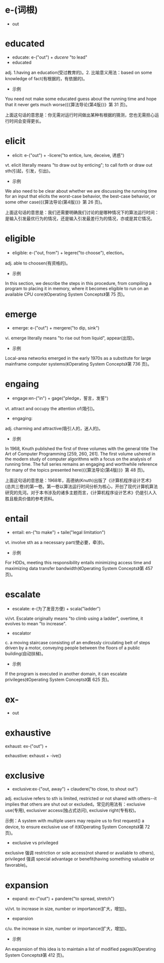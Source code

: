 # e-(词根)

- out

# educated 

- educate: e-("out") + *ducere* "to lead"
- educated

adj. 1.having an education(受过教育的)。2. 比喻意义用法：based on some knowledge of fact(有根据的，有依据的)。

- 示例

You need not make some educated guess about the running time and hope that it never gets much worse(《《算法导论(第4版)》》第 31 页)。

上面这句话的意思是：你无需对运行时间做出某种有根据的猜测，您也无需担心运行时间会变得更长。

# elicit

- elicit: e-("out") + -licere("to entice, lure, deceive, 诱惑")

vt. elicit literally means "to draw out by enticing"; to call forth or draw out sth(引起，引发，引出)。

- 示例

We also need to be clear about whether we are discussing the running time for an input that elicits the worst-case behavior, the best-case behavior, or some other case(《《算法导论(第4版)》》第 26 页)。

上面这句话的意思是：我们还需要明确我们讨论的是哪种情况下的算法运行时间：是输入引发最优行为的情况，还是输入引发最差行为的情况，亦或是其它情况。

# eligible

- eligible: e-("out, from") + legere("to choose"), election。

adj. able to choosen(有资格的)。

- 示例

In this section, we describe the steps in this procedure, from compiling a program to placing it in memory, where it becomes eligible to run on an available CPU core(《Operating System Concepts》第 75 页)。

# emerge

- emerge: e-("out") + mergere("to dip, sink")

vi. emerge literally means "to rise out from liquid", appear(出现)。

- 示例

Local-area networks emerged in the early 1970s as a substitute for large mainframe computer systems(《Operating System Concepts》第 736 页)。

# engaing

- engage:en-("in") + gage("pledge，誓言，发誓")

vt. attract and occupy the attention of(吸引)。

- engaging:

adj. charming and attractive(吸引人的，迷人的)。

- 示例

In 1968, Knuth published the first of three volumes with the general title The Art of Computer Programming [259, 260, 261]. The first volume ushered in the modern study of computer algorithms with a focus on the analysis of running time. The full series remains an engaging and worthwhile reference for many of the topics presented here(《《算法导论(第4版)》》第 48 页)。

上面这句话的意思是：1968年，高德纳(Knuth)出版了《计算机程序设计艺术》(总共三卷)的第一卷。第一卷以算法运行时间分析为核心，开创了现代计算机算法研究的先河。对于本书涉及的诸多主题而言，《计算机程序设计艺术》仍是引人入胜且极具价值的参考资料。

# entail

- entail: en-("to make") + taile("legal limitation")

vt. involve sth as a necessary part(使必要，牵涉)。

- 示例

For HDDs, meeting this responsibility entails minimizing access time and maximizing data transfer bandwidth(《Operating System Concepts》第 457 页)。

# escalate

- escalate: e-(为了发音方便) + scala("ladder")

vi/vt. Escalate originally means "to climb using a ladder", overtime, it evolves to mean "to increase".

- escalator

c. a moving staircase consisting of an endlessly circulating belt of steps driven by a motor, conveying people between the floors of a public building(自动扶梯)。

- 示例

If the program is executed in another domain, it can escalate privileges(《Operating System Concepts》第 625 页)。

# ex-

- out

# exhaustive

exhaust: ex-("out") + 

exhaustive: exhaust + -ive()

# exclusive

- exclusive:ex-("out, away") + claudere("to close, to shout out")

adj. exclusive refers to sth is limited, restricted or not shared with others--it implies that others are shut out or excluded。常见的用法有：exclusive use(专用), exclusiver access(独占式访问), exclusive right(专有权)。

示例：A system with multiple users may require us to first request() a device, to ensure exclusive use of it(《Operating System Concepts》第 72 页)。

- exclusive vs privileged

exclusive 强调 restriction or sole access(not shared or available to others), privileged 强调 special advantage or benefit(having something valuable or favorable)。

# expansion

- expand: ex-("out") + pandere("to spread, stretch")

vi/vt. to increase in  size, number or importance(扩大，增加)。

- expansion

c/u. the increase in size, number or importance(扩大，增加)。

- 示例

An expansion of this idea is to maintain a list of modified pages(《Operating System Concepts》第 412 页)。

